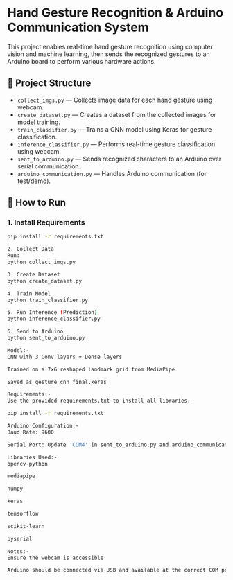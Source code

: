 # Hand Gesture Recognition & Arduino Communication System

This project enables real-time hand gesture recognition using computer vision and machine learning, then sends the recognized gestures to an Arduino board to perform various hardware actions.

## 📁 Project Structure

- `collect_imgs.py` — Collects image data for each hand gesture using webcam.
- `create_dataset.py` — Creates a dataset from the collected images for model training.
- `train_classifier.py` — Trains a CNN model using Keras for gesture classification.
- `inference_classifier.py` — Performs real-time gesture classification using webcam.
- `sent_to_arduino.py` — Sends recognized characters to an Arduino over serial communication.
- `arduino_communication.py` — Handles Arduino communication (for test/demo).

## 🚀 How to Run

### 1. Install Requirements

```bash
pip install -r requirements.txt

2. Collect Data
Run:
python collect_imgs.py

3. Create Dataset
python create_dataset.py

4. Train Model
python train_classifier.py

5. Run Inference (Prediction)
python inference_classifier.py

6. Send to Arduino
python sent_to_arduino.py

Model:- 
CNN with 3 Conv layers + Dense layers

Trained on a 7x6 reshaped landmark grid from MediaPipe

Saved as gesture_cnn_final.keras

Requirements:- 
Use the provided requirements.txt to install all libraries.

pip install -r requirements.txt

Arduino Configuration:-
Baud Rate: 9600

Serial Port: Update 'COM4' in sent_to_arduino.py and arduino_communication.py based on your OS

Libraries Used:- 
opencv-python

mediapipe

numpy

keras

tensorflow

scikit-learn

pyserial

Notes:-
Ensure the webcam is accessible

Arduino should be connected via USB and available at the correct COM port
